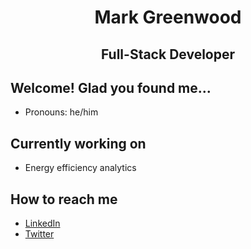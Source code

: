 <h1 align="center">Mark Greenwood</h1>
<h2 align="center">Full-Stack Developer</h2>

## Welcome! Glad you found me...

- Pronouns: he/him

## Currently working on

- Energy efficiency analytics

## How to reach me

- [LinkedIn](http://linkedin.com/in/markjgreenwood)
- [Twitter](http://twitter.com/markgreenwood4)

<!--
**markgreenwood/markgreenwood** is a ✨ _special_ ✨ repository because its `README.md` (this file) appears on your GitHub profile.

Here are some ideas to get you started:

- 🔭 I’m currently working on ...
- 🌱 I’m currently learning ...
- 👯 I’m looking to collaborate on ...
- 🤔 I’m looking for help with ...
- 💬 Ask me about ...
- 📫 How to reach me: ...
- 😄 Pronouns: ...
- ⚡ Fun fact: ...
-->
